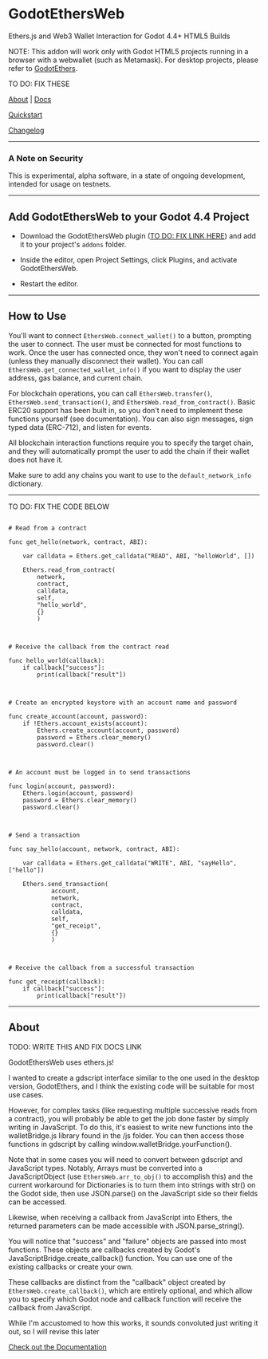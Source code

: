 # GodotEthersWeb
Ethers.js and Web3 Wallet Interaction for Godot 4.4+ HTML5 Builds

NOTE:
This addon will work only with Godot HTML5 projects running in a browser with a webwallet (such as Metamask).   For desktop projects, please refer to [GodotEthers](https://github.com/Cactoidal/GodotEthersV3).


TO DO:
FIX THESE

[About](https://github.com/Cactoidal/GodotEthersV3/blob/main/README.md#about) | [Docs](https://github.com/Cactoidal/GodotEthersV3/blob/main/DOCUMENTATION.md)

[Quickstart](https://github.com/Cactoidal/GodotEthersV3/blob/main/DOCUMENTATION.md#quickstart-1)

[Changelog](https://github.com/Cactoidal/GodotEthersV3/blob/main/CHANGELOG.md)

___

### A Note on Security

This is experimental, alpha software, in a state of ongoing development, intended for usage on testnets.  

___

## Add GodotEthersWeb to your Godot 4.4 Project

* Download the GodotEthersWeb plugin ([TO DO: FIX LINK HERE]()) and add it to your project's `addons` folder.

* Inside the editor, open Project Settings, click Plugins, and activate GodotEthersWeb.

* Restart the editor.
___

## How to Use

You'll want to connect `EthersWeb.connect_wallet()` to a button, prompting the user to connect.  The user must be connected for most functions to work.  Once the user has connected once, they won't need to connect again (unless they manually disconnect their wallet).  You can call `EthersWeb.get_connected_wallet_info()` if you want to display the user address, gas balance, and current chain.

For blockchain operations, you can call `EthersWeb.transfer()`, `EthersWeb.send_transaction()`, and `EthersWeb.read_from_contract()`.  Basic ERC20 support has been built in, so you don't need to implement these functions yourself (see documentation).  You can also sign messages, sign typed data (ERC-712), and listen for events.

All blockchain interaction functions require you to specify the target chain, and they will automatically prompt the user to add the chain if their wallet does not have it.  

Make sure to add any chains you want to use to the `default_network_info` dictionary.

---

TO DO:
FIX THE CODE BELOW

```gdscript

# Read from a contract

func get_hello(network, contract, ABI):
	
	var calldata = Ethers.get_calldata("READ", ABI, "helloWorld", [])
		
	Ethers.read_from_contract(
		network, 
		contract, 
		calldata, 
		self, 
		"hello_world",
		{}
		)



# Receive the callback from the contract read

func hello_world(callback):
	if callback["success"]:
		print(callback["result"])



# Create an encrypted keystore with an account name and password

func create_account(account, password):
	if !Ethers.account_exists(account):
		Ethers.create_account(account, password)
		password = Ethers.clear_memory()
		password.clear()



# An account must be logged in to send transactions

func login(account, password):
	Ethers.login(account, password)
	password = Ethers.clear_memory()
	password.clear()



# Send a transaction

func say_hello(account, network, contract, ABI):
	
	var calldata = Ethers.get_calldata("WRITE", ABI, "sayHello", ["hello"])

	Ethers.send_transaction(
			account, 
			network, 
			contract, 
			calldata, 
			self, 
			"get_receipt", 
			{}
			)



# Receive the callback from a successful transaction

func get_receipt(callback):
	if callback["success"]:
		print(callback["result"])

```
___

## About

TODO:
WRITE THIS AND FIX DOCS LINK

GodotEthersWeb uses ethers.js!

I wanted to create a gdscript interface similar to the one used in the desktop version, GodotEthers, and I think the existing code will be suitable for most use cases.

However, for complex tasks (like requesting multiple successive reads from a contract), you will probably be able to get the job done faster by simply writing in JavaScript.  To do this, it's easiest to write new functions into the walletBridge.js library found in the /js folder.  You can then access those functions in gdscript by calling window.walletBridge.yourFunction().

Note that in some cases you will need to convert between gdscript and JavaScript types.  Notably, Arrays must be converted into a JavaScriptObject (use `EthersWeb.arr_to_obj()` to accomplish this) and the current workaround for Dictionaries is to turn them into strings with str() on the Godot side, then use JSON.parse() on the JavaScript side so their fields can be accessed.

Likewise, when receiving a callback from JavaScript into Ethers, the returned parameters can be made accessible with JSON.parse_string().

You will notice that "success" and "failure" objects are passed into most functions.  These objects are callbacks created by Godot's JavaScriptBridge.create_callback() function.  You can use one of the existing callbacks or create your own.

These callbacks are distinct from the "callback" object created by `EthersWeb.create_callback()`, which are entirely optional, and which allow you to specify which Godot node and callback function will receive the callback from JavaScript.

While I'm accustomed to how this works, it sounds convoluted just writing it out, so I will revise this later


[Check out the Documentation](https://github.com/Cactoidal/GodotEthersV3/blob/main/DOCUMENTATION.md)

